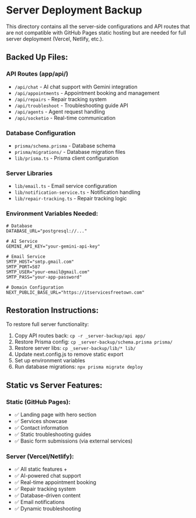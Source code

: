 # Server Deployment Backup

This directory contains all the server-side configurations and API routes that are not compatible with GitHub Pages static hosting but are needed for full server deployment (Vercel, Netlify, etc.).

## Backed Up Files:

### API Routes (app/api/)
- `/api/chat` - AI chat support with Gemini integration
- `/api/appointments` - Appointment booking and management
- `/api/repairs` - Repair tracking system
- `/api/troubleshoot` - Troubleshooting guide API
- `/api/agents` - Agent request handling
- `/api/socketio` - Real-time communication

### Database Configuration
- `prisma/schema.prisma` - Database schema
- `prisma/migrations/` - Database migration files
- `lib/prisma.ts` - Prisma client configuration

### Server Libraries
- `lib/email.ts` - Email service configuration
- `lib/notification-service.ts` - Notification handling
- `lib/repair-tracking.ts` - Repair tracking logic

### Environment Variables Needed:
```env
# Database
DATABASE_URL="postgresql://..."

# AI Service
GEMINI_API_KEY="your-gemini-api-key"

# Email Service
SMTP_HOST="smtp.gmail.com"
SMTP_PORT=587
SMTP_USER="your-email@gmail.com"
SMTP_PASS="your-app-password"

# Domain Configuration
NEXT_PUBLIC_BASE_URL="https://itservicesfreetown.com"
```

## Restoration Instructions:

To restore full server functionality:

1. Copy API routes back: `cp -r _server-backup/api app/`
2. Restore Prisma config: `cp _server-backup/schema.prisma prisma/`
3. Restore server libs: `cp _server-backup/lib/* lib/`
4. Update next.config.js to remove static export
5. Set up environment variables
6. Run database migrations: `npx prisma migrate deploy`

## Static vs Server Features:

### Static (GitHub Pages):
- ✅ Landing page with hero section
- ✅ Services showcase
- ✅ Contact information
- ✅ Static troubleshooting guides
- ✅ Basic form submissions (via external services)

### Server (Vercel/Netlify):
- ✅ All static features +
- ✅ AI-powered chat support
- ✅ Real-time appointment booking
- ✅ Repair tracking system
- ✅ Database-driven content
- ✅ Email notifications
- ✅ Dynamic troubleshooting
